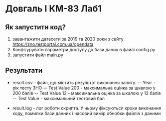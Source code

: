 # Довгаль І КМ-83 Лаб1
## Як запустити код?
1. завантажити датасети за 2019 та 2020 роки з сайту https://zno.testportal.com.ua/opendata
2. Конфігурувати параметри доступу до бази даних в файлі config.py
3. запустити файл main.py

## Результати
- result.csv - файл, що містить результат виконання запиту.
-- Year - рік тесту ЗНО
-- Test Value 200 - максимальна оцінка за шкалою у 200 балів
-- Test Value 12 - максимальна оцінка за шкалою у 12 балів
-- Test Value - максимальний тестовий бал

- result.log - лог роботи скрипта. У ньому фіксуються кроки виконання коду, помилки бази данних і часовий вимір обнобки файлів з даними
